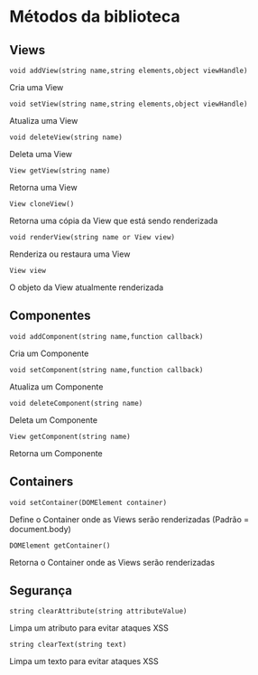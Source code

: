 # Métodos da biblioteca

## Views

```void addView(string name,string elements,object viewHandle)```

Cria uma View

```void setView(string name,string elements,object viewHandle)```

Atualiza uma View

```void deleteView(string name)```

Deleta uma View

```View getView(string name)```

Retorna uma View

```View cloneView()```

Retorna uma cópia da View que está sendo renderizada

```void renderView(string name or View view)```

Renderiza ou restaura uma View

```View view```

O objeto da View atualmente renderizada

## Componentes

```void addComponent(string name,function callback)```

Cria um Componente

```void setComponent(string name,function callback)```

Atualiza um Componente

```void deleteComponent(string name)```

Deleta um Componente

```View getComponent(string name)```

Retorna um Componente

## Containers

```void setContainer(DOMElement container)```

Define o Container onde as Views serão renderizadas (Padrão = document.body)

```DOMElement getContainer()```

Retorna o Container onde as Views serão renderizadas

## Segurança

```string clearAttribute(string attributeValue)```

Limpa um atributo para evitar ataques XSS

```string clearText(string text)```

Limpa um texto para evitar ataques XSS